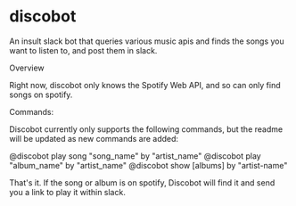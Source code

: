 # discobot
An insult slack bot that queries various music apis and finds the songs you want to listen to, and post them in slack.

Overview

Right now, discobot only knows the Spotify Web API, and so can only find songs on spotify. 

Commands:

Discobot currently only supports the following commands, but the readme will be updated as new commands are added:

@discobot play song "song_name" by "artist_name"
@discobot play "album_name" by "artist_name"
@discobot show [albums] by "artist-name"

That's it. If the song or album is on spotify, Discobot will find it and send you a link to play it within slack. 
